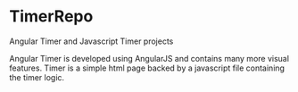 # TimerRepo
Angular Timer and Javascript Timer projects

 Angular Timer is developed using AngularJS and contains many more visual features.
 Timer is a simple html page backed by a javascript file containing the timer logic.
